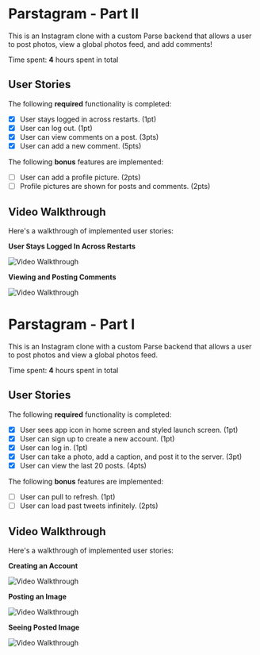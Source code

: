 # Parstagram - Part II

This is an Instagram clone with a custom Parse backend that allows a user to post photos, view a global photos feed, and add comments!

Time spent: **4** hours spent in total

## User Stories

The following **required** functionality is completed:

- [x] User stays logged in across restarts. (1pt)
- [x] User can log out. (1pt)
- [x] User can view comments on a post. (3pts)
- [x] User can add a new comment. (5pts)

The following **bonus** features are implemented:

- [ ] User can add a profile picture. (2pts)
- [ ] Profile pictures are shown for posts and comments. (2pts)

## Video Walkthrough

Here's a walkthrough of implemented user stories:

**User Stays Logged In Across Restarts**

<img src='https://recordit.co/EKfK2V5FX8.gif' title='Video Walkthrough' width='' alt='Video Walkthrough' />

**Viewing and Posting Comments**

<img src='https://recordit.co/QzxZ6YWmEg.gif' title='Video Walkthrough' width='' alt='Video Walkthrough' />



# Parstagram - Part I

This is an Instagram clone with a custom Parse backend that allows a user to post photos and view a global photos feed.

Time spent: **4** hours spent in total

## User Stories

The following **required** functionality is completed:

- [x] User sees app icon in home screen and styled launch screen. (1pt)
- [x] User can sign up to create a new account. (1pt)
- [x] User can log in. (1pt)
- [x] User can take a photo, add a caption, and post it to the server. (3pt)
- [x] User can view the last 20 posts. (4pts)

The following **bonus** features are implemented:

- [ ] User can pull to refresh. (1pt)
- [ ] User can load past tweets infinitely. (2pts)

## Video Walkthrough

Here's a walkthrough of implemented user stories:

**Creating an Account**

<img src='https://recordit.co/NKZP8zA2j1.gif' title='Video Walkthrough' width='' alt='Video Walkthrough' />

**Posting an Image**

<img src='https://recordit.co/dgOxI8b3Xj.gif' title='Video Walkthrough' width='' alt='Video Walkthrough' />

**Seeing Posted Image**

<img src='https://recordit.co/elliudLUoL.gif' title='Video Walkthrough' width='' alt='Video Walkthrough' />
